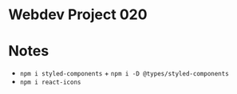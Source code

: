 # Webdev Project 020

# Notes

- `npm i styled-components` + `npm i -D @types/styled-components`
- `npm i react-icons`
